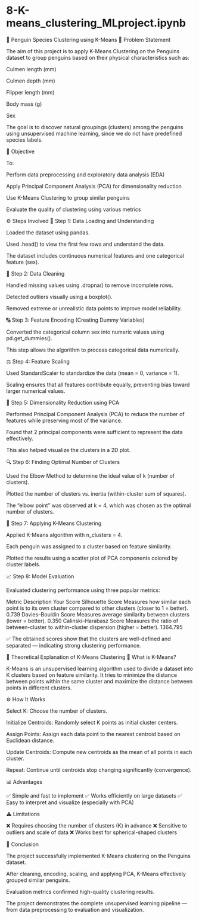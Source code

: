 # 8-K-means_clustering_MLproject.ipynb
🐧 Penguin Species Clustering using K-Means
🧩 Problem Statement

The aim of this project is to apply K-Means Clustering on the Penguins dataset to group penguins based on their physical characteristics such as:

Culmen length (mm)

Culmen depth (mm)

Flipper length (mm)

Body mass (g)

Sex

The goal is to discover natural groupings (clusters) among the penguins using unsupervised machine learning, since we do not have predefined species labels.

🎯 Objective

To:

Perform data preprocessing and exploratory data analysis (EDA)

Apply Principal Component Analysis (PCA) for dimensionality reduction

Use K-Means Clustering to group similar penguins

Evaluate the quality of clustering using various metrics

⚙️ Steps Involved
🧹 Step 1: Data Loading and Understanding

Loaded the dataset using pandas.

Used .head() to view the first few rows and understand the data.

The dataset includes continuous numerical features and one categorical feature (sex).

🧽 Step 2: Data Cleaning

Handled missing values using .dropna() to remove incomplete rows.

Detected outliers visually using a boxplot().

Removed extreme or unrealistic data points to improve model reliability.

🔠 Step 3: Feature Encoding (Creating Dummy Variables)

Converted the categorical column sex into numeric values using pd.get_dummies().

This step allows the algorithm to process categorical data numerically.

⚖️ Step 4: Feature Scaling

Used StandardScaler to standardize the data (mean = 0, variance = 1).

Scaling ensures that all features contribute equally, preventing bias toward larger numerical values.

🧮 Step 5: Dimensionality Reduction using PCA

Performed Principal Component Analysis (PCA) to reduce the number of features while preserving most of the variance.

Found that 2 principal components were sufficient to represent the data effectively.

This also helped visualize the clusters in a 2D plot.

🔍 Step 6: Finding Optimal Number of Clusters

Used the Elbow Method to determine the ideal value of k (number of clusters).

Plotted the number of clusters vs. inertia (within-cluster sum of squares).

The “elbow point” was observed at k = 4, which was chosen as the optimal number of clusters.

🔢 Step 7: Applying K-Means Clustering

Applied K-Means algorithm with n_clusters = 4.

Each penguin was assigned to a cluster based on feature similarity.

Plotted the results using a scatter plot of PCA components colored by cluster labels.

📈 Step 8: Model Evaluation

Evaluated clustering performance using three popular metrics:

Metric	Description	Your Score
Silhouette Score	Measures how similar each point is to its own cluster compared to other clusters (closer to 1 = better).	0.739
Davies–Bouldin Score	Measures average similarity between clusters (lower = better).	0.350
Calinski–Harabasz Score	Measures the ratio of between-cluster to within-cluster dispersion (higher = better).	1364.795

✅ The obtained scores show that the clusters are well-defined and separated — indicating strong clustering performance.

🧠 Theoretical Explanation of K-Means Clustering
🔹 What is K-Means?

K-Means is an unsupervised learning algorithm used to divide a dataset into K clusters based on feature similarity.
It tries to minimize the distance between points within the same cluster and maximize the distance between points in different clusters.

⚙️ How It Works

Select K: Choose the number of clusters.

Initialize Centroids: Randomly select K points as initial cluster centers.

Assign Points: Assign each data point to the nearest centroid based on Euclidean distance.

Update Centroids: Compute new centroids as the mean of all points in each cluster.

Repeat: Continue until centroids stop changing significantly (convergence).



📊 Advantages

✅ Simple and fast to implement
✅ Works efficiently on large datasets
✅ Easy to interpret and visualize (especially with PCA)

⚠️ Limitations

❌ Requires choosing the number of clusters (K) in advance
❌ Sensitive to outliers and scale of data
❌ Works best for spherical-shaped clusters

🧾 Conclusion

The project successfully implemented K-Means clustering on the Penguins dataset.

After cleaning, encoding, scaling, and applying PCA, K-Means effectively grouped similar penguins.

Evaluation metrics confirmed high-quality clustering results.

The project demonstrates the complete unsupervised learning pipeline — from data preprocessing to evaluation and visualization.
